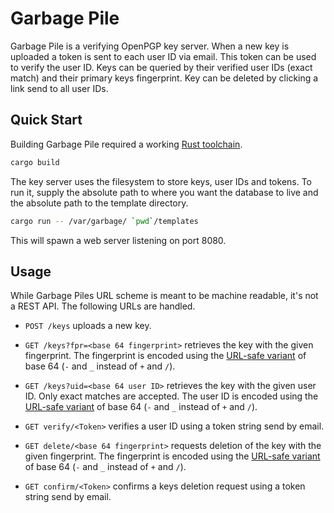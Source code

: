 Garbage Pile
============

Garbage Pile is a verifying OpenPGP key server. When a new key is uploaded a
token is sent to each user ID via email. This token can be used to verify the
user ID. Keys can be queried by their verified user IDs (exact match) and their
primary keys fingerprint. Key can be deleted by clicking a link send to all
user IDs.

Quick Start
-----------

Building Garbage Pile required a working [Rust toolchain](https://rust-lang.org).

```bash
cargo build
```

The key server uses the filesystem to store keys, user IDs and tokens. To run
it, supply the absolute path to where you want the database to live and the
absolute path to the template directory.

```bash
cargo run -- /var/garbage/ `pwd`/templates
```

This will spawn a web server listening on port 8080.

Usage
-----

While Garbage Piles URL scheme is meant to be machine readable, it's not a REST API. The following URLs are handled.

- `POST /keys` uploads a new key.

- `GET /keys?fpr=<base 64 fingerprint>` retrieves the key with the given
  fingerprint. The fingerprint is encoded using the [URL-safe
  variant](https://docs.rs/base64/0.9.3/base64/enum.CharacterSet.html) of base
  64 (`-` and `_` instead of `+` and `/`).

- `GET /keys?uid=<base 64 user ID>` retrieves the key with the given user ID. Only
  exact matches are accepted. The user ID is encoded using the [URL-safe
  variant](https://docs.rs/base64/0.9.3/base64/enum.CharacterSet.html) of base
  64 (`-` and `_` instead of `+` and `/`).

- `GET verify/<Token>` verifies a user ID using a token string send by email.

- `GET delete/<base 64 fingerprint>` requests deletion of the key with the given
  fingerprint. The fingerprint is encoded using the [URL-safe
  variant](https://docs.rs/base64/0.9.3/base64/enum.CharacterSet.html) of base
  64 (`-` and `_` instead of `+` and `/`).

- `GET confirm/<Token>` confirms a keys deletion request using a token string send
  by email.
